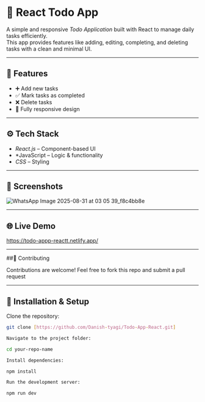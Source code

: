 # 📝 React Todo App

A simple and responsive *Todo Application* built with React to manage daily tasks efficiently.  
This app provides features like adding, editing, completing, and deleting tasks with a clean and minimal UI.

---

## 🚀 Features
- ➕ Add new tasks    
- ✅ Mark tasks as completed  
- ❌ Delete tasks  
- 📱 Fully responsive design  

---

## ⚙ Tech Stack
- *React.js* – Component-based UI  
- *JavaScript – Logic & functionality  
- *CSS* – Styling  

---

## 📸 Screenshots
![WhatsApp Image 2025-08-31 at 03 05 39_f8c4bb8e](https://github.com/user-attachments/assets/486bfe2d-ef68-4e1d-968b-e7c6758198c1)




---

## 🌐 Live Demo

https://todo-appp-reactt.netlify.app/

---

##🤝 Contributing


  Contributions are welcome! Feel free to fork this repo and submit a pull request



  
---




## 📂 Installation & Setup

Clone the repository:
```bash
git clone [https://github.com/Danish-tyagi/Todo-App-React.git]

Navigate to the project folder:

cd your-repo-name

Install dependencies:

npm install

Run the development server:

npm run dev

